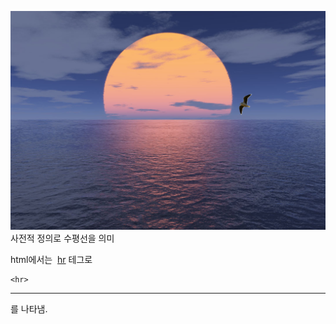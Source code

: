 
![ ](images/horizon.png)
사전적 정의로 수평선을 의미

html에서는  [hr](contents/hr) 테그로
```
<hr>
```

<hr>

를 나타냄.

